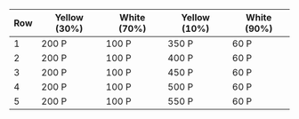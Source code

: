 Row	|Yellow (30%)|	White (70%)	 |Yellow (10%)|White (90%)
|---|---|---|---|---
1|200 P|100 P|350 P|60 P
2|200 P|100 P|400 P|60 P
3|200 P|100 P|450 P|60 P
4|200 P|100 P|500 P|60 P
5|200 P|100 P|550 P|60 P
